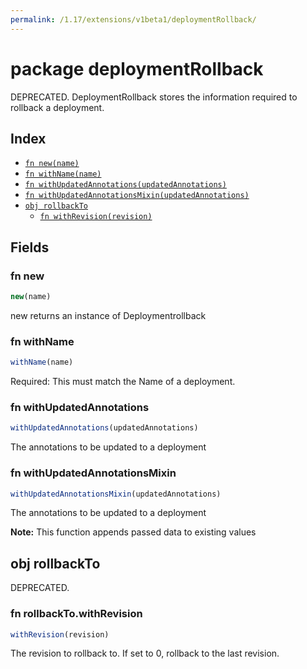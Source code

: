 ```yaml
---
permalink: /1.17/extensions/v1beta1/deploymentRollback/
---
```


# package deploymentRollback

DEPRECATED. DeploymentRollback stores the information required to rollback a deployment.

## Index

* [`fn new(name)`](#fn-new)
* [`fn withName(name)`](#fn-withname)
* [`fn withUpdatedAnnotations(updatedAnnotations)`](#fn-withupdatedannotations)
* [`fn withUpdatedAnnotationsMixin(updatedAnnotations)`](#fn-withupdatedannotationsmixin)
* [`obj rollbackTo`](#obj-rollbackto)
  * [`fn withRevision(revision)`](#fn-rollbacktowithrevision)

## Fields

### fn new

```ts
new(name)
```

new returns an instance of Deploymentrollback

### fn withName

```ts
withName(name)
```

Required: This must match the Name of a deployment.

### fn withUpdatedAnnotations

```ts
withUpdatedAnnotations(updatedAnnotations)
```

The annotations to be updated to a deployment

### fn withUpdatedAnnotationsMixin

```ts
withUpdatedAnnotationsMixin(updatedAnnotations)
```

The annotations to be updated to a deployment

**Note:** This function appends passed data to existing values

## obj rollbackTo

DEPRECATED.

### fn rollbackTo.withRevision

```ts
withRevision(revision)
```

The revision to rollback to. If set to 0, rollback to the last revision.